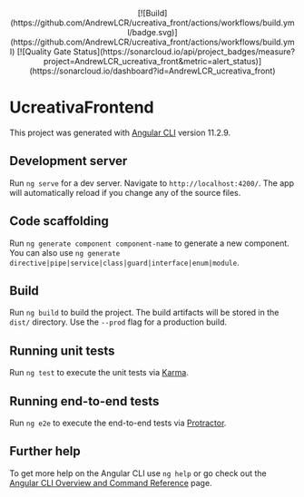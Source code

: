 <p align="center">
  [![Build](https://github.com/AndrewLCR/ucreativa_front/actions/workflows/build.yml/badge.svg)](https://github.com/AndrewLCR/ucreativa_front/actions/workflows/build.yml) 
  [![Quality Gate Status](https://sonarcloud.io/api/project_badges/measure?project=AndrewLCR_ucreativa_front&metric=alert_status)](https://sonarcloud.io/dashboard?id=AndrewLCR_ucreativa_front)
</p>

# UcreativaFrontend

This project was generated with [Angular CLI](https://github.com/angular/angular-cli) version 11.2.9.

## Development server

Run `ng serve` for a dev server. Navigate to `http://localhost:4200/`. The app will automatically reload if you change any of the source files.

## Code scaffolding

Run `ng generate component component-name` to generate a new component. You can also use `ng generate directive|pipe|service|class|guard|interface|enum|module`.

## Build

Run `ng build` to build the project. The build artifacts will be stored in the `dist/` directory. Use the `--prod` flag for a production build.

## Running unit tests

Run `ng test` to execute the unit tests via [Karma](https://karma-runner.github.io).

## Running end-to-end tests

Run `ng e2e` to execute the end-to-end tests via [Protractor](http://www.protractortest.org/).

## Further help

To get more help on the Angular CLI use `ng help` or go check out the [Angular CLI Overview and Command Reference](https://angular.io/cli) page.
